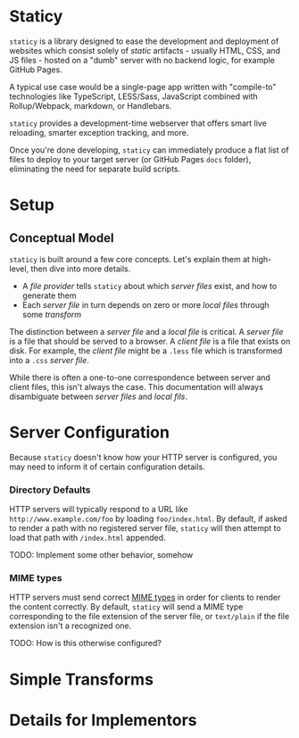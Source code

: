 # Staticy

`staticy` is a library designed to ease the development and deployment of websites which consist solely of *static* artifacts - usually HTML, CSS, and JS files - hosted on a "dumb" server with no backend logic, for example GitHub Pages.

A typical use case would be a single-page app written with "compile-to" technologies like TypeScript, LESS/Sass, JavaScript combined with Rollup/Webpack, markdown, or Handlebars.

`staticy` provides a development-time webserver that offers smart live reloading, smarter exception tracking, and more.

Once you're done developing, `staticy` can immediately produce a flat list of files to deploy to your target server (or GitHub Pages `docs` folder), eliminating the need for separate build scripts.

# Setup

## Conceptual Model

`staticy` is built around a few core concepts. Let's explain them at high-level, then dive into more details.

 * A *file provider* tells `staticy` about which *server files* exist, and how to generate them
 * Each *server file* in turn depends on zero or more *local files* through some *transform*

The distinction between a *server file* and a *local file* is critical.
A *server file* is a file that should be served to a browser.
A *client file* is a file that exists on disk.
For example, the *client file* might be a `.less` file which is transformed into a `.css` *server file*.

While there is often a one-to-one correspondence between server and client files, this isn't always the case.
This documentation will always disambiguate between *server files* and *local fils*.

# Server Configuration

Because `staticy` doesn't know how your HTTP server is configured, you may need to inform it of certain configuration details.

### Directory Defaults

HTTP servers will typically respond to a URL like `http://www.example.com/foo` by loading `foo/index.html`.
By default, if asked to render a path with no registered server file, `staticy` will then attempt to load that path with `/index.html` appended.

TODO: Implement some other behavior, somehow

### MIME types

HTTP servers must send correct [MIME types](https://developer.mozilla.org/en-US/docs/Web/HTTP/Basics_of_HTTP/MIME_types) in order for clients to render the content correctly.
By default, `staticy` will send a MIME type corresponding to the file extension of the server file, or `text/plain` if the file extension isn't a recognized one.

TODO: How is this otherwise configured?

# Simple Transforms



# Details for Implementors

